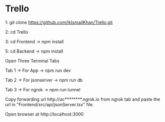 # Trello



1: git clone https://github.com/IkIsmailKhan/Trello.git

2: cd Trello

3: cd Frontend
-> npm install

5: cd Backend
-> npm install




Open Three Terminal Tabs

Tab 1 -> For App
-> npm run dev

Tab 2 -> For jsonserver
-> npm run db

Tab 3 -> For ngrok
-> npm run tunnel

Copy forwarding url http://*ac*********.ngrok.io from ngrok tab and paste the url in "Frontend/src/api/jsonServer.tsx" file.




Open browser at http://localhost:3000
